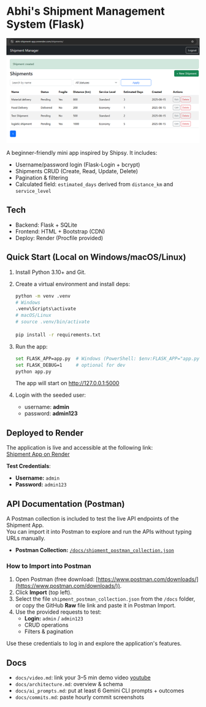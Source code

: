 # Abhi's Shipment Management System (Flask)

![Shipment App Screenshot](Shipment_app_screenshot.png)


A beginner-friendly mini app inspired by Shipsy. It includes:
- Username/password login (Flask-Login + bcrypt)
- Shipments CRUD (Create, Read, Update, Delete)
- Pagination & filtering
- Calculated field: `estimated_days` derived from `distance_km` and `service_level`

## Tech
- Backend: Flask + SQLite
- Frontend: HTML + Bootstrap (CDN)
- Deploy: Render (Procfile provided)

## Quick Start (Local on Windows/macOS/Linux)
1. Install Python 3.10+ and Git.
2. Create a virtual environment and install deps:
   ```bash
   python -m venv .venv
   # Windows
   .venv\Scripts\activate
   # macOS/Linux
   # source .venv/bin/activate

   pip install -r requirements.txt
   ```
3. Run the app:
   ```bash
   set FLASK_APP=app.py  # Windows (PowerShell: $env:FLASK_APP="app.py")
   set FLASK_DEBUG=1     # optional for dev
   python app.py
   ```
   The app will start on http://127.0.0.1:5000

4. Login with the seeded user:
   - username: **admin**
   - password: **admin123**


## Deployed to Render

The application is live and accessible at the following link:  
[Shipment App on Render](https://abhi-shipment-app.onrender.com/)

**Test Credentials**:  
- **Username:** `admin`  
- **Password:** `admin123`  

## API Documentation (Postman)

A Postman collection is included to test the live API endpoints of the Shipment App.  
You can import it into Postman to explore and run the APIs without typing URLs manually.

- **Postman Collection:** [`/docs/shipment_postman_collection.json`](docs/shipment_postman_collection.json)

### How to Import into Postman
1. Open Postman (free download: [https://www.postman.com/downloads/](https://www.postman.com/downloads/)).
2. Click **Import** (top left).
3. Select the file `shipment_postman_collection.json` from the `/docs` folder,  
   or copy the GitHub **Raw** file link and paste it in Postman Import.
4. Use the provided requests to test:
   - **Login:** `admin` / `admin123`
   - CRUD operations
   - Filters & pagination

Use these credentials to log in and explore the application's features.


## Docs
- `docs/video.md`: link your 3–5 min demo video [youtube](https://youtu.be/xyuApmyTefw)
- `docs/architecture.md`: overview & schema
- `docs/ai_prompts.md`: put at least 6 Gemini CLI prompts + outcomes
- `docs/commits.md`: paste hourly commit screenshots

